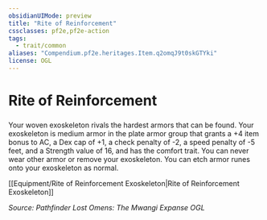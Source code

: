 ```yaml
---
obsidianUIMode: preview
title: "Rite of Reinforcement"
cssclasses: pf2e,pf2e-action
tags:
  - trait/common
aliases: "Compendium.pf2e.heritages.Item.q2omqJ9t0skGTYki"
license: OGL
---
```

# Rite of Reinforcement

### 






Your woven exoskeleton rivals the hardest armors that can be found. Your exoskeleton is medium armor in the plate armor group that grants a +4 item bonus to AC, a Dex cap of +1, a check penalty of -2, a speed penalty of -5 feet, and a Strength value of 16, and has the comfort trait. You can never wear other armor or remove your exoskeleton. You can etch armor runes onto your exoskeleton as normal.

[[Equipment/Rite of Reinforcement Exoskeleton|Rite of Reinforcement Exoskeleton]]

*Source: Pathfinder Lost Omens: The Mwangi Expanse*
*OGL*